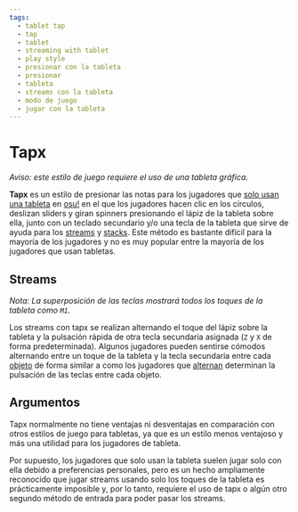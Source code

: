 ```yaml
---
tags:
  - tablet tap
  - tap
  - tablet
  - streaming with tablet
  - play style
  - presionar con la tableta
  - presionar
  - tableta
  - streams con la tableta
  - modo de juego
  - jugar con la tableta
---
```


# Tapx

*Aviso: este estilo de juego requiere el uso de una tableta gráfica.*

**Tapx** es un estilo de presionar las notas para los jugadores que [solo usan una tableta](/wiki/Gameplay/Play_style#tablet-only) en [osu!](/wiki/Game_mode/osu!) en el que los jugadores hacen clic en los círculos, deslizan sliders y giran spinners presionando el lápiz de la tableta sobre ella, junto con un teclado secundario y/o una tecla de la tableta que sirve de ayuda para los [streams](/wiki/Beatmap/Pattern/osu!/Stream) y [stacks](/wiki/Beatmapping/Mapping_techniques/Stack). Este método es bastante difícil para la mayoría de los jugadores y no es muy popular entre la mayoría de los jugadores que usan tabletas.

## Streams

*Nota: La superposición de las teclas mostrará todos los toques de la tableta como `M1`.*

Los streams con tapx se realizan alternando el toque del lápiz sobre la tableta y la pulsación rápida de otra tecla secundaria asignada (`Z` y `X` de forma predeterminada). Algunos jugadores pueden sentirse cómodos alternando entre un toque de la tableta y la tecla secundaria entre cada [objeto](/wiki/Gameplay/Hit_object) de forma similar a como los jugadores que [alternan](/wiki/Gameplay/Play_style/Alternating) determinan la pulsación de las teclas entre cada objeto.

## Argumentos

Tapx normalmente no tiene ventajas ni desventajas en comparación con otros estilos de juego para tabletas, ya que es un estilo menos ventajoso y más una utilidad para los jugadores de tableta.

Por supuesto, los jugadores que solo usan la tableta suelen jugar solo con ella debido a preferencias personales, pero es un hecho ampliamente reconocido que jugar streams usando solo los toques de la tableta es prácticamente imposible y, por lo tanto, requiere el uso de tapx o algún otro segundo método de entrada para poder pasar los streams.
